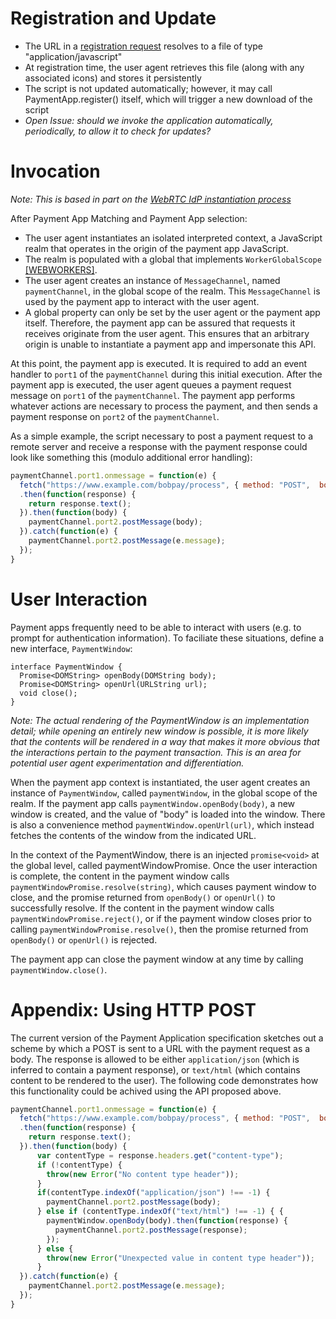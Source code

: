 # Registration and Update
- The URL in a [registration request](https://w3c.github.io/webpayments-payment-apps-api/#paymentapp.register) resolves to a file of type "application/javascript"
- At registration time, the user agent retrieves this file (along with any associated icons) and stores it persistently
- The script is not updated automatically; however, it may call PaymentApp.register() itself, which will trigger a new download of the script
- _Open Issue: should we invoke the application automatically, periodically, to allow it to check for updates?_

# Invocation
_Note: This is based in part on the [WebRTC IdP instantiation process](http://w3c.github.io/webrtc-pc/#sec.create-identity-proxy)_

After Payment App Matching and Payment App selection:

- The user agent instantiates an isolated interpreted context, a JavaScript realm that operates in the origin of the payment app JavaScript.
- The realm is populated with a global that implements `WorkerGlobalScope` [[WEBWORKERS]](http://w3c.github.io/webrtc-pc/#bib-WEBWORKERS).
- The user agent creates an instance of `MessageChannel`, named `paymentChannel`, in the global scope of the realm. This `MessageChannel` is used by the payment app to interact with the user agent.
- A global property can only be set by the user agent or the payment app itself. Therefore, the payment app can be assured that requests it receives originate from the user agent. This ensures that an arbitrary origin is unable to instantiate a payment app and impersonate this API.

At this point, the payment app is executed. It is required to add an event handler to `port1` of the `paymentChannel` during this initial execution. After the payment app is executed, the user agent queues a payment request message on `port1` of the `paymentChannel`. The payment app performs whatever actions are necessary to process the payment, and then sends a payment response on `port2` of the `paymentChannel`.

As a simple example, the script necessary to post a payment request to a remote server and receive a response with the payment response could look like something this (modulo additional error handling):

```js
paymentChannel.port1.onmessage = function(e) {
  fetch("https://www.example.com/bobpay/process", { method: "POST",  body: e.data })
  .then(function(response) {
    return response.text();
  }).then(function(body) {
    paymentChannel.port2.postMessage(body);
  }).catch(function(e) {
    paymentChannel.port2.postMessage(e.message);
  });
}
```

# User Interaction

Payment apps frequently need to be able to interact with users (e.g. to prompt for authentication information). To faciliate these situations, define a new interface, `PaymentWindow`:

```webidl
interface PaymentWindow {
  Promise<DOMString> openBody(DOMString body);
  Promise<DOMString> openUrl(URLString url);
  void close();
}
```

_Note: The actual rendering of the PaymentWindow is an implementation detail; while opening an entirely new window is possible, it is more likely that the contents will be rendered in a way that makes it more obvious that the interactions pertain to the payment transaction. This is an area for potential user agent experimentation and differentiation._

When the payment app context is instantiated, the user agent creates an instance of `PaymentWindow`, called `paymentWindow`, in the global scope of the realm. If the payment app calls `paymentWindow.openBody(body)`, a new window is created, and the value of "body" is loaded into the window. There is also a convenience method `paymentWindow.openUrl(url)`, which instead fetches the contents of the window from the indicated URL.

In the context of the PaymentWindow, there is an injected `promise<void>` at the global level, called paymentWindowPromise. Once the user interaction is complete, the content in the payment window calls `paymentWindowPromise.resolve(string)`, which causes payment window to close, and the promise returned from `openBody()` or `openUrl()` to successfully resolve. If the content in the payment window calls `paymentWindowPromise.reject()`, or if the payment window closes prior to calling `paymentWindowPromise.resolve()`, then the promise returned from `openBody()` or `openUrl()` is rejected.

The payment app can close the payment window at any time by calling `paymentWindow.close()`.

# Appendix: Using HTTP POST

The current version of the Payment Application specification sketches out a scheme by which a POST is sent to a URL with the payment request as a body. The response is allowed to be either `application/json` (which is inferred to contain a payment response), or `text/html` (which contains content to be rendered to the user). The following code demonstrates how this functionality could be achived using the API proposed above.

```js
paymentChannel.port1.onmessage = function(e) {
  fetch("https://www.example.com/bobpay/process", { method: "POST",  body: e.data })
  .then(function(response) {
    return response.text();
  }).then(function(body) {
      var contentType = response.headers.get("content-type");
      if (!contentType) {
        throw(new Error("No content type header"));
      }
      if(contentType.indexOf("application/json") !== -1) {
        paymentChannel.port2.postMessage(body);
      } else if (contentType.indexOf("text/html") !== -1) { {
        paymentWindow.openBody(body).then(function(response) {
          paymentChannel.port2.postMessage(response);
        });
      } else {
        throw(new Error("Unexpected value in content type header"));
      }
  }).catch(function(e) {
    paymentChannel.port2.postMessage(e.message);
  });
}
```
